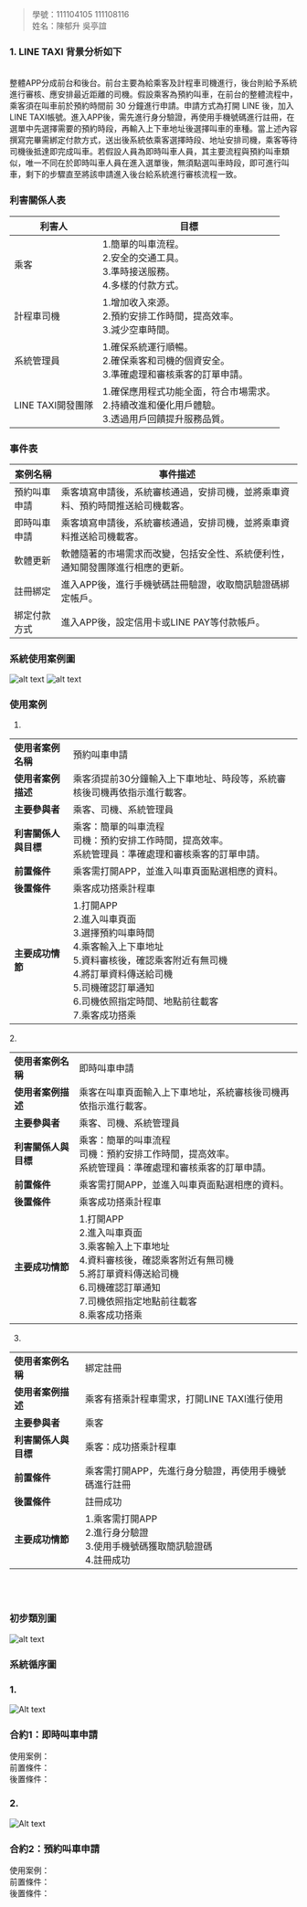 
>學號：111104105 111108116
><br />
>姓名：陳郁升 吳亭誼
><br />

### 1. LINE TAXI 背景分析如下
<br/>
整體APP分成前台和後台。前台主要為給乘客及計程車司機進行，後台則給予系統進行審核、應安排最近距離的司機。假設乘客為預約叫車，在前台的整體流程中，乘客須在叫車前於預約時間前 30 分鐘進行申請。申請方式為打開 LINE 後，加入LINE TAXI帳號。進入APP後，需先進行身分驗證，再使用手機號碼進行註冊，在選單中先選擇需要的預約時段，再輸入上下車地址後選擇叫車的車種。當上述內容撰寫完畢需綁定付款方式，送出後系統依乘客選擇時段、地址安排司機，乘客等待司機後抵達即完成叫車。若假設人員為即時叫車人員，其主要流程與預約叫車類似，唯一不同在於即時叫車人員在進入選單後，無須點選叫車時段，即可進行叫車，剩下的步驟直至將該申請進入後台給系統進行審核流程一致。
  
### 利害關係人表
| 利害人 | 目標 |  
|---|---|
乘客|1.簡單的叫車流程。<br/>2.安全的交通工具。<br/>3.準時接送服務。<br/>4.多樣的付款方式。<br/>
計程車司機|1.增加收入來源。<br/>2.預約安排工作時間，提高效率。<br/>3.減少空車時間。<br/>
系統管理員|1.確保系統運行順暢。<br/>2.確保乘客和司機的個資安全。<br/>3.準確處理和審核乘客的訂單申請。<br/>
LINE TAXI開發團隊|1.確保應用程式功能全面，符合市場需求。<br/>2.持續改進和優化用戶體驗。<br/>3.透過用戶回饋提升服務品質。<br/>

### 事件表

|案例名稱|事件描述|
|----|----|
預約叫車申請  |	乘客填寫申請後，系統審核通過，安排司機，並將乘車資料、預約時間推送給司機載客。
即時叫車申請  |	乘客填寫申請後，系統審核通過，安排司機，並將乘車資料推送給司機載客。
軟體更新  |	軟體隨著的市場需求而改變，包括安全性、系統便利性，通知開發團隊進行相應的更新。          
註冊綁定  |   進入APP後，進行手機號碼註冊驗證，收取簡訊驗證碼綁定帳戶。
綁定付款方式  |   進入APP後，設定信用卡或LINE PAY等付款帳戶。


<div style="page-break-after: always;"></div>

### 系統使用案例圖<br/>
![alt text](./系統案例圖.png)
![alt text](./系統案例圖%20app.png)<br/><div style="page-break-after: always;"></div>
### 使用案例 <br/>
1.

|||
|---|---|
|**使用者案例名稱**|預約叫車申請|
|**使用者案例描述** |乘客須提前30分鐘輸入上下車地址、時段等，系統審核後司機再依指示進行載客。|
| **主要參與者**|乘客、司機、系統管理員|    
|**利害關係人與目標** |乘客：簡單的叫車流程<br/>司機：預約安排工作時間，提高效率。<br/>系統管理員：準確處理和審核乘客的訂單申請。|   
|**前置條件** |乘客需打開APP，並進入叫車頁面點選相應的資料。|
|**後置條件** |乘客成功搭乘計程車|  
|**主要成功情節** |1.打開APP<br/>2.進入叫車頁面</br>3.選擇預約叫車時間</br>4.乘客輸入上下車地址</br>5.資料審核後，確認乘客附近有無司機</br>4.將訂單資料傳送給司機<br/>5.司機確認訂單通知</br>6.司機依照指定時間、地點前往載客</br>7.乘客成功搭乘|  
<div style="page-break-after: always;"></div>2.

|||
|---|---|
|**使用者案例名稱**|即時叫車申請|
|**使用者案例描述** |乘客在叫車頁面輸入上下車地址，系統審核後司機再依指示進行載客。|
| **主要參與者**|乘客、司機、系統管理員|    
|**利害關係人與目標**| 乘客：簡單的叫車流程<br/>司機：預約安排工作時間，提高效率。<br/>系統管理員：準確處理和審核乘客的訂單申請。|   
|**前置條件** |乘客需打開APP，並進入叫車頁面點選相應的資料。|
|**後置條件** |乘客成功搭乘計程車|  
|**主要成功情節** |1.打開APP</br>2.進入叫車頁面</br>3.乘客輸入上下車地址</br>4.資料審核後，確認乘客附近有無司機</br>5.將訂單資料傳送給司機<br/>6.司機確認訂單通知</br>7.司機依照指定地點前往載客</br>8.乘客成功搭乘| 
3.

|||
|---|---|
|**使用者案例名稱**|綁定註冊|
|**使用者案例描述** |乘客有搭乘計程車需求，打開LINE TAXI進行使用|
| **主要參與者**|乘客|    
|**利害關係人與目標** |乘客：成功搭乘計程車<br/>|   
|**前置條件** |乘客需打開APP，先進行身分驗證，再使用手機號碼進行註冊|
|**後置條件** |註冊成功|  
|**主要成功情節** |1.乘客需打開APP</br>2.進行身分驗證</br>3.使用手機號碼獲取簡訊驗證碼</br>4.註冊成功|   
<br/>
   
<br/>
<div style="page-break-after: always;"></div>

### 初步類別圖<br/>

![alt text](./初步類別圖.png)<div style="page-break-after: always;"></div>
### 系統循序圖<br/>
### 1.<br/>
![Alt text](./系統循序圖.png)<br/>
### 合約1：即時叫車申請<br/>
使用案例：<br/>
前置條件：<br/>
後置條件：<br/>
<div style="page-break-after: always;"></div>

### 2.<br/>
![Alt text](./系統循序圖2.png)<br/>
### 合約2：預約叫車申請<br/>
使用案例：<br/>
前置條件：<br/>
後置條件：<br/>
